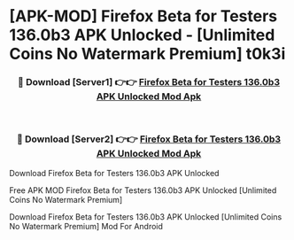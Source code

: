 # [APK-MOD] Firefox Beta for Testers 136.0b3 APK Unlocked - [Unlimited Coins No Watermark Premium] t0k3i



<div align="center">
<h3>🔴 Download [Server1] 👉👉 <a href="https://momento.my/?title=Firefox_Beta_for_Testers_136.0b3_APK_Unlocked">Firefox Beta for Testers 136.0b3 APK Unlocked Mod Apk</a></h3><br>

<h3>🔴 Download [Server2] 👉👉 <a href="https://momento.my/?title=Firefox_Beta_for_Testers_136.0b3_APK_Unlocked">Firefox Beta for Testers 136.0b3 APK Unlocked Mod Apk</a></h3>
</div>



Download Firefox Beta for Testers 136.0b3 APK Unlocked 

Free APK MOD Firefox Beta for Testers 136.0b3 APK Unlocked [Unlimited Coins No Watermark Premium]

Download Firefox Beta for Testers 136.0b3 APK Unlocked [Unlimited Coins No Watermark Premium] Mod For Android
